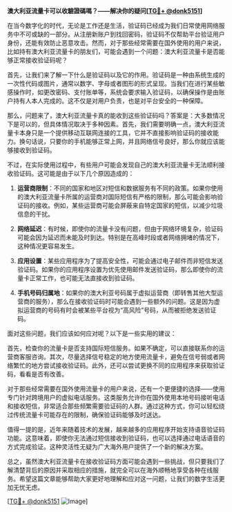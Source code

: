 **澳大利亚流量卡可以收驗證碼嗎？——解决你的疑问[[TG💪+ @donk5151](https://t.me/s/donk5151)]**

在当今数字化的时代，无论是工作还是生活，验证码已经成为我们日常使用网络服务中不可或缺的一部分。从注册新账户到找回密码，验证码不仅帮助平台验证用户身份，还能有效防止恶意攻击。然而，对于那些经常需要在国外使用的用户来说，比如持有澳大利亚流量卡的朋友们，可能会遇到一个问题：澳大利亚流量卡是否能够正常接收验证码呢？

首先，让我们来了解一下什么是验证码以及它的作用。验证码是一种由系统生成的一次性代码或图片，通常以数字、字母或者图形的形式呈现。当我们在进行某些敏感操作时，如更改密码、支付账单等，系统会要求输入验证码，以确保操作是由账户持有人本人完成的。这不仅是对用户负责，也是对平台安全的一种保障。

那么，问题来了，澳大利亚流量卡真的能收到这些验证码吗？答案是：大多数情况下是可以的，但具体情况取决于多种因素。首先，我们需要明确一点，澳大利亚流量卡本身只是一个提供移动互联网连接的工具，它并不直接影响验证码的接收能力。换句话说，只要你的手机能够正常上网，并且网络信号良好，那么你就应该能够接收到验证码。

不过，在实际使用过程中，有些用户可能会发现自己的澳大利亚流量卡无法顺利接收验证码。这可能是由于以下几个原因造成的：

1. **运营商限制**：不同的国家和地区对短信和数据服务有不同的政策。如果你使用的澳大利亚流量卡所属的运营商对国际短信有严格的限制，那么可能会影响验证码的接收。例如，某些运营商可能会屏蔽来自特定国家的短信，以减少垃圾信息的干扰。

2. **网络延迟**：有时候，即使你的流量卡没有问题，但由于网络环境复杂，验证码可能会因为延迟而未能及时到达。特别是在高峰时段或者网络拥堵的情况下，这种情况更容易发生。

3. **应用设置**：某些应用程序为了提高安全性，可能会通过电子邮件而非短信发送验证码。如果你的应用程序设置为优先使用邮件发送验证码，那么即使你的流量卡正常工作，也可能无法直接收到验证码。

4. **手机号码归属地**：如果你的澳大利亚号码属于虚拟运营商（即转售其他大型运营商的服务），那么在接收验证码时可能会遇到一些额外的问题。这是因为虚拟运营商的号码有时会被某些平台视为“高风险”号码，从而被拒绝发送验证码。

面对这些问题，我们应该如何应对呢？以下是一些实用的建议：

首先，检查你的流量卡是否支持国际短信服务。如果不确定，可以直接联系你的运营商客服咨询。其次，尽量选择信号稳定的地方使用流量卡，避免在信号弱或者网络繁忙的地方尝试接收验证码。此外，还可以尝试更换不同的应用程序来获取验证码，看看是否有改善。

对于那些经常需要在国外使用流量卡的用户来说，还有一个更便捷的选择——使用专门针对跨境用户的虚拟电话服务。这类服务允许你在国外使用本地号码接听电话和接收短信，非常适合那些频繁需要验证码的人群。通过这种方式，你可以轻松绕过传统流量卡可能存在的限制，确保验证码能够及时送达。

值得一提的是，近年来随着技术的发展，越来越多的应用程序开始支持语音验证码功能。这意味着，即使你无法通过短信接收到验证码，也可以选择通过电话语音的方式完成验证。这种灵活性无疑为广大海外用户提供了一个新的解决方案。

总之，虽然澳大利亚流量卡在接收验证码方面可能会遇到一些挑战，但只要我们了解清楚背后的原因并采取相应的措施，就完全可以在海外顺畅地享受各种在线服务。希望这篇文章能够帮助大家更好地理解和应对这一问题，让我们的数字生活更加无忧无虑。

[[TG💪+ @donk5151](https://t.me/s/donk5151) ![Image](https://i.postimg.cc/rwNCRYN7/Snipaste-2025-04-30-17-27-05.png)]